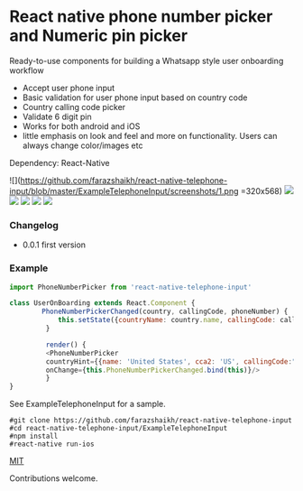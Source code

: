 # React native phone number picker and Numeric pin picker
Ready-to-use components for building a Whatsapp style user onboarding workflow

* Accept user phone input
* Basic validation for user phone input based on country code
* Country calling code picker
* Validate 6 digit pin
* Works for both android and iOS
* little emphasis on look and feel and more on functionality. Users can always change color/images etc



Dependency: React-Native

![](https://github.com/farazshaikh/react-native-telephone-input/blob/master/ExampleTelephoneInput/screenshots/1.png =320x568)
![](https://github.com/farazshaikh/react-native-telephone-input/blob/master/ExampleTelephoneInput/screenshots/2.png)
![](https://github.com/farazshaikh/react-native-telephone-input/blob/master/ExampleTelephoneInput/screenshots/3.png)
![](https://github.com/farazshaikh/react-native-telephone-input/blob/master/ExampleTelephoneInput/screenshots/4.png)
![](https://github.com/farazshaikh/react-native-telephone-input/blob/master/ExampleTelephoneInput/screenshots/5.png)
![](https://github.com/farazshaikh/react-native-telephone-input/blob/master/ExampleTelephoneInput/screenshots/6.png)


### Changelog
- 0.0.1 first version

### Example

```javascript
import PhoneNumberPicker from 'react-native-telephone-input'

class UserOnBoarding extends React.Component {
        PhoneNumberPickerChanged(country, callingCode, phoneNumber) {
            this.setState({countryName: country.name, callingCode: callingCode, phoneNo:phoneNumber});
         }

         render() {
         <PhoneNumberPicker
         countryHint={{name: 'United States', cca2: 'US', callingCode:"1"}}
         onChange={this.PhoneNumberPickerChanged.bind(this)}/>
         }
}
```


See ExampleTelephoneInput for a sample.
```
#git clone https://github.com/farazshaikh/react-native-telephone-input
#cd react-native-telephone-input/ExampleTelephoneInput
#npm install
#react-native run-ios
```

[MIT](LICENSE)



Contributions welcome.
